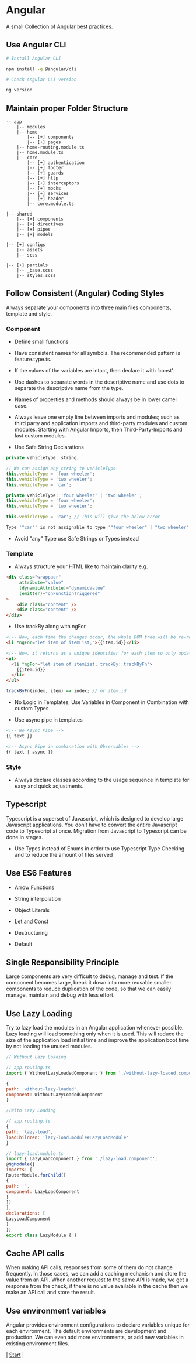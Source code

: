 # Angular
A small Collection of Angular best practices.

## Use Angular CLI
```bash
# Install Angular CLI

npm install -g @angular/cli

# Check Angular CLI version

ng version
```

## Maintain proper Folder Structure
```
-- app
    |-- modules
    |-- home
        |-- [+] components
        |-- [+] pages
    |-- home-routing.module.ts
    |-- home.module.ts
    |-- core
        |-- [+] authentication
        |-- [+] footer
        |-- [+] guards
        |-- [+] http
        |-- [+] interceptors
        |-- [+] mocks
        |-- [+] services
        |-- [+] header
        |-- core.module.ts

|-- shared
    |-- [+] components
    |-- [+] directives
    |-- [+] pipes
    |-- [+] models

|-- [+] configs
    |-- assets
    |-- scss

|-- [+] partials
    |-- _base.scss
    |-- styles.scss
```

## Follow Consistent (Angular) Coding Styles

Always separate your components into three main files components, template and style.

### Component
- Define small functions

- Have consistent names for all symbols. The recommended pattern is feature.type.ts.

- If the values of the variables are intact, then declare it with ‘const’.

- Use dashes to separate words in the descriptive name and use dots to separate the descriptive name from the type.

- Names of properties and methods should always be in lower camel case.

- Always leave one empty line between imports and modules; such as third party and application imports and third-party modules and custom modules. Starting with Angular Imports, then Third-Party-Imports and last custom modules.

- Use Safe String Declarations
```js
private vehicleType: string;

// We can assign any string to vehicleType.
this.vehicleType = 'four wheeler';
this.vehicleType = 'two wheeler';
this.vehicleType = 'car';
```

```js
private vehicleType: 'four wheeler' | 'two wheeler';
this.vehicleType = 'four wheeler';
this.vehicleType = 'two wheeler';

this.vehicleType = 'car'; // This will give the below error

Type '"car"' is not assignable to type '"four wheeler" | "two wheeler"'
```

- Avoid "any" Type use Safe Strings or Types instead

### Template
- Always structure your HTML like to maintain clarity e.g. 
```html
<div class="wrappaer"
     attribute="value"
     [dynamicAttribute]="dynamicValue"
     (emitter)="onFunctionTriggered"
>
    <div class="content" />
    <div class="content" />
</div>
```
- Use trackBy along with ngFor
```html
<!-- Now, each time the changes occur, the whole DOM tree will be re-rendered. -->
<li *ngFor="let item of itemList;">{{item.id}}</li>
```

```html
<!-- Now, it returns as a unique identifier for each item so only updated items will be re-rendered. -->
<ul>
  <li *ngFor="let item of itemList; trackBy: trackByFn">
    {{item.id}}
  </li>
</ul>
```

```js
trackByFn(index, item) => index; // or item.id
```

- No Logic in Templates, Use Variables in Component in Combination with custom Types

- Use async pipe in templates
```html
<!-- No Async Pipe -->
{{ text }}

<!-- Async Pipe in combination with Observables -->
{{ text | async }}
```

### Style
- Always declare classes according to the usage sequence in template for easy and quick adjustments.

## Typescript
Typescript is a superset of Javascript, which is designed to develop large Javascript applications. You don’t have to convert the entire Javascript code to Typescript at once. Migration from Javascript to Typescript can be done in stages.

- Use Types instead of Enums in order to use Typescript Type Checking and to reduce the amount of files served

## Use ES6 Features
- Arrow Functions

- String interpolation

- Object Literals

- Let and Const

- Destructuring

- Default

## Single Responsibility Principle
Large components are very difficult to debug, manage and test. If the component becomes large, break it down into more reusable smaller components to reduce duplication of the code, so that we can easily manage, maintain and debug with less effort.

## Use Lazy Loading
Try to lazy load the modules in an Angular application whenever possible. Lazy loading will load something only when it is used. This will reduce the size of the application load initial time and improve the application boot time by not loading the unused modules.

```js
// Without Lazy Loading

// app.routing.ts
import { WithoutLazyLoadedComponent } from './without-lazy-loaded.component';

{
path: 'without-lazy-loaded',
component: WithoutLazyLoadedComponent
}
```

```js
//With Lazy Loading

// app.routing.ts
{
path: 'lazy-load',
loadChildren: 'lazy-load.module#LazyLoadModule'
}
```

```js
// lazy-load.module.ts
import { LazyLoadComponent } from './lazy-load.component';
@NgModule({
imports: [
RouterModule.forChild([
{
path: '',
component: LazyLoadComponent
}
])
],
declarations: [
LazyLoadComponent
]
})
export class LazyModule { }
```

## Cache API calls
When making API calls, responses from some of them do not change frequently. In those cases, we can add a caching mechanism and store the value from an API. When another request to the same API is made, we get a response from the check, if there is no value available in the cache then we make an API call and store the result.

## Use environment variables
Angular provides environment configurations to declare variables unique for each environment. The default environments are development and production. We can even add more environments, or add new variables in existing environment files.

| [Start](README.md) |